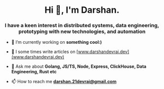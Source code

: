 <h1 align="center">Hi 👋, I'm Darshan.</h1>
<h3 align="center">I have a keen interest in distributed systems, data engineering, prototyping with new technologies, and automation</h3>

- 🔭 I’m currently working on **something cool:)**

- 📝 I some times write articles on [www.darshandevrai.dev](www.darshandevrai.dev)

- 💬 Ask me about **Golang, JS/TS, Node, Express, ClickHouse, Data Engineering, Rust etc**

- 📫 How to reach me **darshan.21devrai@gmail.com**
